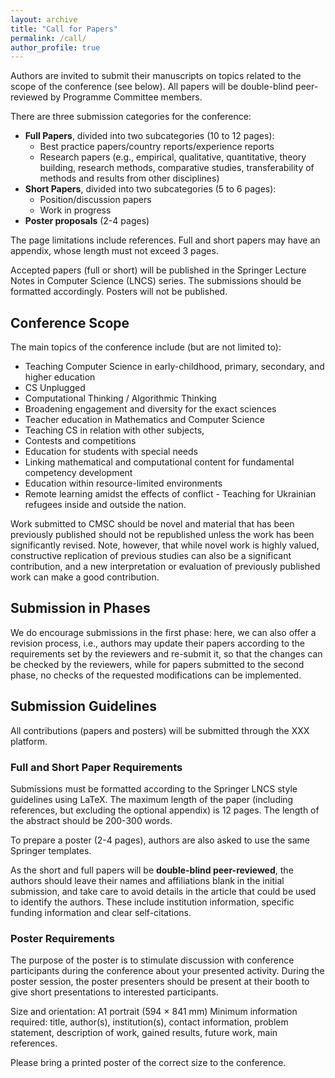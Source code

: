 ```yaml
---
layout: archive
title: "Call for Papers"
permalink: /call/
author_profile: true
---
```


Authors are invited to submit their manuscripts on topics related to the scope of the conference (see below). All papers will be double-blind peer-reviewed by Programme Committee members.

There are three submission categories for the conference:
- **Full Papers**, divided into two subcategories (10 to 12 pages):
	- Best practice papers/country reports/experience reports
	- Research papers (e.g., empirical, qualitative, quantitative, theory building, research methods, comparative studies, transferability of methods and results from other disciplines)
- **Short Papers**, divided into two subcategories (5 to 6 pages):
	- Position/discussion papers
	- Work in progress
- **Poster proposals** (2-4 pages)

The page limitations include references. Full and short papers may have an appendix, whose length must not exceed 3 pages.

Accepted papers (full or short) will be published in the Springer Lecture Notes in Computer Science (LNCS) series. The submissions should be formatted accordingly. Posters will not be published.

## Conference Scope

The main topics of the conference include (but are not limited to):
- Teaching Computer Science in early-childhood, primary, secondary, and higher education
- CS Unplugged
- Computational Thinking / Algorithmic Thinking
- Broadening engagement and diversity for the exact sciences
- Teacher education in Mathematics and Computer Science 
- Teaching CS in relation with other subjects, 
- Contests and competitions
- Education for students with special needs
- Linking mathematical and computational content for fundamental competency development 
- Education within resource-limited environments
- Remote learning amidst the effects of conflict - Teaching for Ukrainian refugees inside and outside the nation.

Work submitted to CMSC should be novel and material that has been previously published should not be republished unless the work has been significantly revised. Note, however, that while novel work is highly valued, constructive replication of previous studies can also be a significant contribution, and a new interpretation or evaluation of previously published work can make a good contribution.

## Submission in Phases

We do encourage submissions in the first phase: here, we can also offer a revision process, i.e., authors may update their papers according to the requirements set by the reviewers and re-submit it, so that the changes can be checked by the reviewers, while for papers submitted to the second phase, no checks of the requested modifications can be implemented.

## Submission Guidelines

All contributions (papers and posters) will be submitted through the XXX platform.

### Full and Short Paper Requirements

Submissions must be formatted according to the Springer LNCS style guidelines using LaTeX. The maximum length of the paper (including references, but excluding the optional appendix) is 12 pages. The length of the abstract should be 200-300 words.

To prepare a poster (2-4 pages), authors are also asked to use the same Springer templates.

As the short and full papers will be **double-blind peer-reviewed**, the authors should leave their names and affiliations blank in the initial submission, and take care to avoid details in the article that could be used to identify the authors. These include institution information, specific funding information and clear self-citations.

### Poster Requirements

The purpose of the poster is to stimulate discussion with conference participants during the conference about your presented activity. During the poster session, the poster presenters should be present at their booth to give short presentations to interested participants.

Size and orientation: A1 portrait (594 × 841 mm)
Minimum information required: title, author(s), institution(s), contact information, problem statement, description of work, gained results, future work, main references.

Please bring a printed poster of the correct size to the conference.



